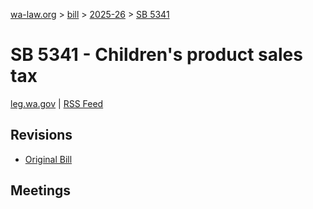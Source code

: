 [wa-law.org](/) > [bill](/bill/) > [2025-26](/bill/2025-26/) > [SB 5341](/bill/2025-26/sb/5341/)

# SB 5341 - Children's product sales tax
[leg.wa.gov](https://app.leg.wa.gov/billsummary?BillNumber=5341&Year=2025&Initiative=false) | [RSS Feed](./rss.xml)

## Revisions
* [Original Bill](1/)

## Meetings